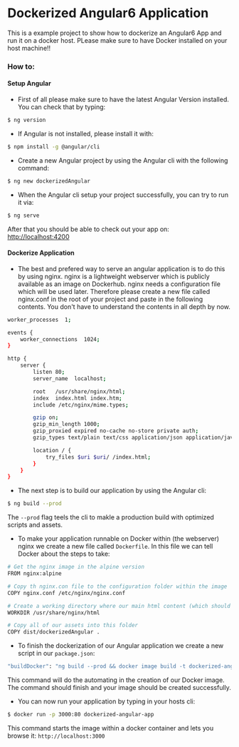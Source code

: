 # Dockerized Angular6 Application

This is a example project to show how to dockerize an Angular6 App and run it on a docker host. PLease make sure to have Docker installed on your host machine!!

### How to:

#### Setup Angular
- First of all please make sure to have the latest Angular Version installed. You can check that by typing:
```sh
$ ng version
```
- If Angular is not installed, please install it with:
```sh
$ npm install -g @angular/cli
```
- Create a new Angular project by using the Angular cli with the following command: 
```sh
$ ng new dockerizedAngular
```
- When the Angular cli setup your project successfully, you can try to run it via:
```sh
$ ng serve
```
After that you should be able to check out your app on: [http://localhost:4200]


#### Dockerize Application
- The best and prefered way to serve an angular application is to do this by using nginx. nginx is a lightweight webserver which is publicly available as an image on Dockerhub. nginx needs a configuration file which will be used later. Therefore please create a new file called nginx.conf in the root of your project and paste in the following contents. You don't have to understand the contents in all depth by now.
```sh
worker_processes  1;

events {
    worker_connections  1024;
}

http {
    server {
        listen 80;
        server_name  localhost;

        root   /usr/share/nginx/html;
        index  index.html index.htm;
        include /etc/nginx/mime.types;

        gzip on;
        gzip_min_length 1000;
        gzip_proxied expired no-cache no-store private auth;
        gzip_types text/plain text/css application/json application/javascript application/x-javascript text/xml application/xml application/xml+rss text/javascript;

        location / {
            try_files $uri $uri/ /index.html;
        }
    }
}
```
- The next step is to build our application by using the Angular cli:
```sh
$ ng build --prod
```

The ```--prod``` flag teels the cli to makle a production build with optimized scripts and assets.
- To make your application runnable on Docker within (the webserver)
 nginx we create a new file called ```Dockerfile```. In this file we can tell Docker about the steps to take:

```sh
# Get the nginx image in the alpine version
FROM nginx:alpine

# Copy th nginx.con file to the configuration folder within the image
COPY nginx.conf /etc/nginx/nginx.conf

# Create a working directory where our main html content (which should be served) will be stored.
WORKDIR /usr/share/nginx/html

# Copy all of our assets into this folder
COPY dist/dockerizedAngular .
```
- To finish the dockerization of our Angular application we create a new script in our ```package.json```:
```sh
"buildDocker": "ng build --prod && docker image build -t dockerized-angular-app ."
```
This command will do the automating in the creation of our Docker image. The command should finish and your image should be created successfully.

- You can now run your application by typing in your hosts cli:
```sh
$ docker run -p 3000:80 dockerized-angular-app
``` 

This command starts the image within a docker container and lets you browse it: ```http://localhost:3000```


[//]: # (These are reference links used in the body of this note and get stripped out when the markdown processor does its job. There is no need to format nicely because it shouldn't be seen. Thanks SO - http://stackoverflow.com/questions/4823468/store-comments-in-markdown-syntax)


   [http://localhost:4200]: <http://localhost:4200>
